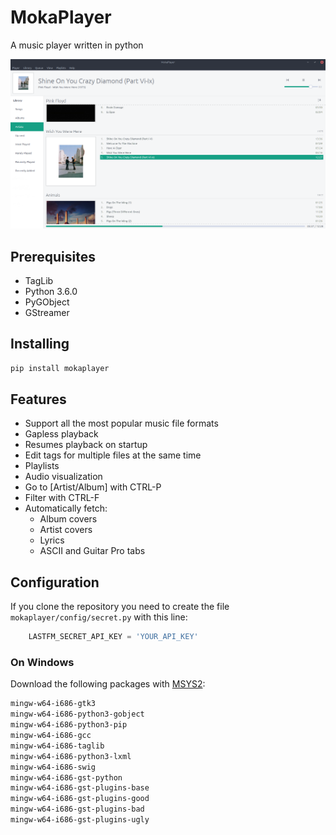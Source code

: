 # MokaPlayer

A music player written in python 
    
![](mokaplayer/data/screenshot.png)
   
## Prerequisites
-   TagLib
-   Python 3.6.0
-   PyGObject
-   GStreamer

## Installing
```sh
pip install mokaplayer
```

##   Features
-   Support all the most popular music file formats
-   Gapless playback
-   Resumes playback on startup
-   Edit tags for multiple files at the same time
-   Playlists
-   Audio visualization
-   Go to [Artist/Album] with CTRL-P
-   Filter with CTRL-F
-   Automatically fetch:
    - Album covers
    - Artist covers
    - Lyrics 
    - ASCII and Guitar Pro tabs

## Configuration

If you clone the repository you need to create the file `mokaplayer/config/secret.py` with this line: 
```python
    LASTFM_SECRET_API_KEY = 'YOUR_API_KEY'
```

### On Windows

Download the following packages with [MSYS2](http://www.msys2.org/):
```sh
mingw-w64-i686-gtk3
mingw-w64-i686-python3-gobject
mingw-w64-i686-python3-pip
mingw-w64-i686-gcc
mingw-w64-i686-taglib
mingw-w64-i686-python3-lxml
mingw-w64-i686-swig 
mingw-w64-i686-gst-python
mingw-w64-i686-gst-plugins-base
mingw-w64-i686-gst-plugins-good
mingw-w64-i686-gst-plugins-bad
mingw-w64-i686-gst-plugins-ugly
```
